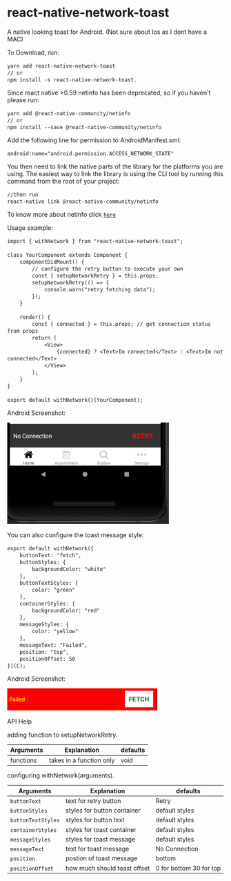 # react-native-network-toast
A native looking toast for Android. (Not sure about Ios as I dont have a MAC)

To Download, run:

    yarn add react-native-network-toast
    // or
    npm install -s react-native-network-toast.

Since react native >0.59 netinfo has been deprecated, so if you haven't please run:

    yarn add @react-native-community/netinfo
    // or
    npm install --save @react-native-community/netinfo

Add the following line for permission to AndroidManifest.xml: 
    
    android:name="android.permission.ACCESS_NETWORK_STATE"

You then need to link the native parts of the library for the platforms you are using. The easiest way to link the library is using the CLI tool by running this command from the root of your project:

    //then run
    react-native link @react-native-community/netinfo

To know more about netinfo click [`here`](https://github.com/react-native-community/react-native-netinfo)


Usage example: 

    import { withNetwork } from "react-native-network-toast";

    class YourComponent extends Component {
        componentDidMount() {
            // configure the retry button to execute your own
            const { setupNetworkRetry } = this.props;
            setupNetworkRetry(() => {
                console.warn("retry fetching data");
            });
        }

        render() {
            const { connected } = this.props; // get connection status from props
            return (
                <View>
                    {connected} ? <Text>Im connected</Text> : <Text>Im not connected</Text> 
                </View>
            );
        }
    }

    export default withNetwork()(YourComponent);
                           
Android Screenshot:

![Screenshot](android_screenshot.png)

You can also configure the toast message style:

    export default withNetwork({
        buttonText: "fetch",
        buttonStyles: {
            backgroundColor: "white"
        },
        buttonTextStyles: {
            color: "green"
        },
        containerStyles: {
            backgroundColor: "red"
        },
        messageStyles: {
            color: "yellow"
        },
        messageText: "Failed",
        position: "top",
        positionOffset: 50
    })(C);

Android Screenshot:

![Screenshot](android_screenshot2.png)

API Help

adding function to setupNetworkRetry.

| Arguments | Explanation | defaults |
| --- | --- | --- |
| functions | takes in a function only | void |

configuring withNetwork(arguments).

| Arguments        | Explanation | defaults       |
| -------------    | ----------- | -------------  |
| `buttonText` | text for retry button | Retry          |
| `buttonStyles` | styles for button container | default styles |
| `buttonTextStyles` | styles for button text | default styles |
| `containerStyles` | styles for toast container | default styles |
| `messageStyles` | styles for toast message | default styles |
| `messageText` | text for toast message | No Connection  |
| `position` | postion of toast message | bottom |
| `positionOffset` | how much should toast offset | 0 for bottom 30 for top |





